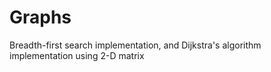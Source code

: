# Graphs
Breadth-first search implementation, and Dijkstra's algorithm implementation using 2-D matrix

